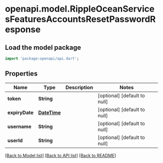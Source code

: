 # openapi.model.RippleOceanServicesFeaturesAccountsResetPasswordResponse

## Load the model package
```dart
import 'package:openapi/api.dart';
```

## Properties
Name | Type | Description | Notes
------------ | ------------- | ------------- | -------------
**token** | **String** |  | [optional] [default to null]
**expiryDate** | [**DateTime**](DateTime.md) |  | [optional] [default to null]
**username** | **String** |  | [optional] [default to null]
**userId** | **String** |  | [optional] [default to null]

[[Back to Model list]](../README.md#documentation-for-models) [[Back to API list]](../README.md#documentation-for-api-endpoints) [[Back to README]](../README.md)


